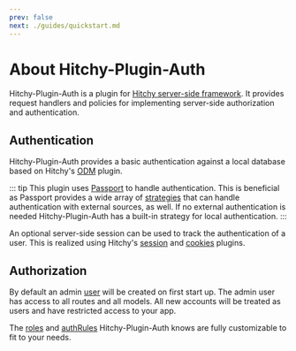 ```yaml
---
prev: false
next: ./guides/quickstart.md
---
```


# About Hitchy-Plugin-Auth

Hitchy-Plugin-Auth is a plugin for [Hitchy server-side framework](https://hitchyjs.github.io/core/). It provides request 
handlers and policies for implementing server-side authorization and authentication.

## Authentication

Hitchy-Plugin-Auth provides a basic authentication against a local database based on Hitchy's [ODM](https://hitchyjs.github.io/plugin-odem/) plugin.

::: tip
This plugin uses [Passport](http://www.passportjs.org/) to handle authentication. This is beneficial as Passport 
provides a wide array of [strategies](http://www.passportjs.org/packages/) that can handle authentication with external 
sources, as well. If no external authentication is needed Hitchy-Plugin-Auth has a built-in strategy for local authentication. 
:::

An optional server-side session can be used to track the authentication of a user. This is realized using Hitchy's [session](https://www.npmjs.com/package/hitchy-plugin-session) and [cookies](https://www.npmjs.com/package/hitchy-plugin-cookies) plugins. 

## Authorization

By default an admin [user](api/models/user.md) will be created on first start up. The admin user has access to all routes and all models. All new accounts will be treated as users and have restricted access to your app.

The [roles](api/models/user.md) and [authRules](api/models/auth-rule.md) Hitchy-Plugin-Auth knows are fully customizable to fit to your needs.

